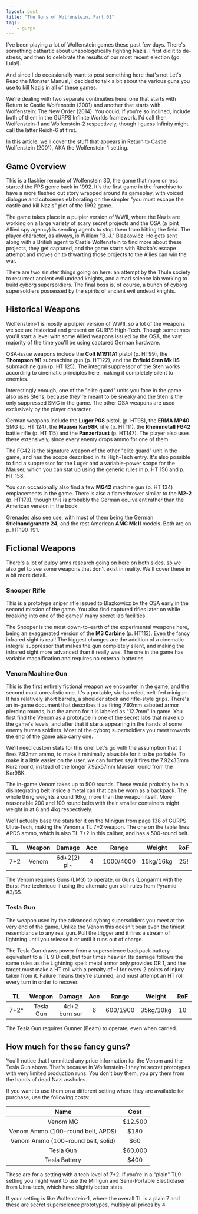 ```yaml
---
layout: post
title: "The Guns of Wolfenstein, Part 01"
tags:
    - gurps
---
```


I've been playing a lot of Wolfenstein games these past few days. There's
something cathartic about unapologetically fighting Nazis. I first did it to
de-stress, and then to celebrate the results of our most recent election (go
Lula!).

And since I do occasionally want to post something here that's not Let's Read
the Monster Manual, I decided to talk a bit about the various guns you use to
kill Nazis in all of these games.

We're dealing with two separate continuities here: one that starts with Return
to Castle Wolfenstein (2001) and another that starts with Wolfenstein: The New
Order (2014). You could, if you're so inclined, include both of them in the
GURPS Infinite Worlds framework. I'd call then Wolfenstein-1 and Wolfenstein-2
respectively, though I guess Infinity might call the latter Reich-6 at first.

In this article, we'll cover the stuff that appears in Return to Castle
Wolfenstein (2001), AKA the Wolfenstein-1 setting.

## Game Overview

This is a flashier remake of Wolfenstein 3D, the game that more or less started
the FPS genre back in 1992. It's the first game in the franchise to have a more
fleshed out story wrapped around its gameplay, with voiced dialogue and
cutscenes elaborating on the simpler "you must escape the castle and kill Nazis"
plot of the 1992 game.

The game takes place in a pulpier version of WWII, where the Nazis are working
on a large variety of scary secret projects and the OSA (a joint Allied spy
agency) is sending agents to stop them from hitting the field. The player
character, as always, is William "B. J." Blazkowicz. He gets sent along with a
British agent to Castle Wolfenstein to find more about these projects, they get
captured, and the game starts with Blazko's escape attempt and moves on to
thwarting those projects to the Allies can win the war.

There are two sinister things going on here: an attempt by the Thule society to
resurrect ancient evil undead knights, and a mad science lab working to build
cyborg supersoldiers. The final boss is, of course, a bunch of cyborg
supersoldiers possessed by the spirits of ancient evil undead knights.

## Historical Weapons

Wolfenstein-1 is mostly a pulpier version of WWII, so a lot of the weapons we
see are historical and present on GURPS High-Tech. Though sometimes you'll start
a level with some Allied weapons issued by the OSA, the vast majority of the
time you'll be using captured German hardware.

OSA-issue weapons include the **Colt M1911A1** pistol (p. HT99), the **Thompson
M1** submachine gun (p. HT122), and the **Enfield Sten Mk IIS** submachine gun
(p. HT 125). The integral suppressor of the Sten works according to cinematic
principles here, making it completely silent to enemies.

Interestingly enough, one of the "elite guard" units you face in the game also
uses Stens, because they're meant to be sneaky and the Sten is the only
suppressed SMG in the game. The other OSA weapons are used exclusively by the
player character.

German weapons include the **Luger P08** pistol, (p. HT98), the **ERMA MP40**
SMG (p. HT 124), the **Mauser Kar98K** rifle (p. HT111), the **Rheinmetall
FG42** battle rifle (p. HT 115) and the **Panzerfaust** (p. HT147). The player
also uses these extensively, since every enemy drops ammo for one of them.

The FG42 is the signature weapon of the other "elite guard" unit in the game,
and has the scope described in its High-Tech entry. It's also possible to find a
suppressor for the Luger and a variable-power scope for the Mauser, which you
can stat up using the generic rules in p. HT 156 and p. HT 158.

You can occasionally also find a few **MG42** machine gun (p. HT 134)
emplacements in the game. There is also a flamethrower similar to the **M2-2**
(p. HT179), though this is probably the German equivalent rather than the
American version in the book.

Grenades also see use, with most of them being the German **Stielhandgranate
24**, and the rest American **AMC Mk II** models. Both are on p. HT190-191.

## Fictional Weapons

There's a lot of pulpy arms research going on here on both sides, so we also get
to see some weapons that don't exist in reality. We'll cover these in a bit more
detail.

### Snooper Rifle

This is a prototype sniper rifle issued to Blazkowicz by the OSA early in the
second mission of the game. You also find captured rifles later on while
breaking into one of the games' many secret lab facilities.

The Snooper is the most down-to-earth of the experimental weapons here, being an
exaggerated version of the **M3 Carbine** (p. HT113). Even the fancy infrared
sight is real! The biggest changes are the addition of a cinematic integral
suppressor that makes the gun completely silent, and making the infrared sight
more advanced than it really was. The one in the game has variable magnification
and requires no external batteries.

### Venom Machine Gun

This is the first entirely fictional weapon we encounter in the game, and the
second most unrealistic one. It's a portable, six-barreled, belt-fed minigun. It
has relatively short barrels, a shoulder stock and rifle-style grips. There's an
in-game document that describes it as firing 7.92mm saboted armor piercing
rounds, but the ammo for it is labeled as "12.7mm" in game. You first find the
Venom as a prototype in one of the secret labs that make up the game's levels,
and after that it starts appearing in the hands of some enemy human
soldiers. Most of the cyborg supersoldiers you meet towards the end of the game
also carry one.

We'll need custom stats for this one! Let's go with the assumption that it fires
7.92mm ammo, to make it minimally plausible for it to be portable. To make it a
little easier on the user, we can further say it fires the 7.92x33mm Kurz round,
instead of the longer 7.92x57mm Mauser round from the Kar98K.

The in-game Venom takes up to 500 rounds. These would probably be in a
disintegrating belt inside a metal can that can be worn as a backpack. The whole
thing weights around 16kg, more than the weapon itself. More reasonable 200 and
100 round belts with their smaller containers might weight in at 8 and 4kg
respectively.

We'll actually base the stats for it on the Minigun from page 138 of GURPS
Ultra-Tech, making the Venom a TL 7+2 weapon. The one on the table fires APDS
ammo, which is also TL 7+2 in this caliber, and has a 500-round belt.

| TL  | Weapon | Damage      | Acc | Range     | Weight    | RoF | Shots  | ST  | Bulk | Rcl |
|:---:|:------:|:-----------:|:---:|:---------:|:---------:|:---:|:------:|:---:|:----:|:----|
| 7+2 | Venom  | 6d+2(2) pi- | 4   | 1000/4000 | 15kg/16kg | 25! | 500(5) | 15M | -7   | 2   |

The Venom requires Guns (LMG) to operate, or Guns (Longarm) with the Burst-Fire
technique if using the alternate gun skill rules from Pyramid #3/65.

### Tesla Gun

The weapon used by the advanced cyborg supersoldiers you meet at the very end of
the game. Unlike the Venom this doesn't bear even the tiniest resemblance to any
real gun. Pull the trigger and it fires a stream of lightning until you release
it or until it runs out of charge.

The Tesla Gun draws power from a superscience backpack battery equivalent to a
TL 9 D cell, but four times heavier. Its damage follows the same rules as the
Lightning spell: metal armor only provides DR 1, and the target must make a HT
roll with a penalty of -1 for every 2 points of injury taken from it. Failure
means they're stunned, and must attempt an HT roll every turn in order to
recover.

| TL   | Weapon    | Damage        | Acc | Range    | Weight    | RoF | Shots  | ST  | Bulk | Rcl |
|:----:|:---------:|:-------------:|:---:|:--------:|:---------:|:---:|:------:|:---:|:----:|:----|
| 7+2^ | Tesla Gun | 4d+2 burn sur | 6   | 600/1900 | 35kg/10kg | 10  | 50 (5) | 18M | -8   | 1   |

The Tesla Gun requires Gunner (Beam) to operate, even when carried.

## How much for these fancy guns?

You'll notice that I ommitted any price information for the Venom and the Tesla
Gun above. That's because in Wolfenstein-1 they're secret prototypes with very
limited production runs. You don't buy them, you pry them from the hands of dead
Nazi assholes.

If you want to use them on a different setting where they are available for
purchase, use the following costs:

| Name                               | Cost    |
|:----------------------------------:|:-------:|
| Venom MG                           | $12.500 |
| Venom Ammo (100-round belt, APDS)  | $180    |
| Venom Ammo (100-round belt, solid) | $60     |
| Tesla Gun                          | $60.000 |
| Tesla Battery                      | $400    |

These are for a setting with a tech level of 7+2. If you're in a "plain" TL9
setting you might want to use the Minigun and Semi-Portable Electrolaser from
Ultra-tech, which have slightly better stats.

If your setting is like Wolfenstein-1, where the overall TL is a plain 7 and
these are secret superscience prototypes, multiply all prices by 4.
